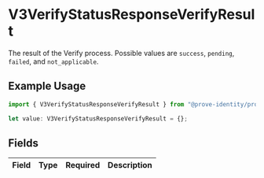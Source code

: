 # V3VerifyStatusResponseVerifyResult

The result of the Verify process. Possible values are `success`, `pending`, `failed`, and `not_applicable`.

## Example Usage

```typescript
import { V3VerifyStatusResponseVerifyResult } from "@prove-identity/prove-api/models/components";

let value: V3VerifyStatusResponseVerifyResult = {};
```

## Fields

| Field       | Type        | Required    | Description |
| ----------- | ----------- | ----------- | ----------- |